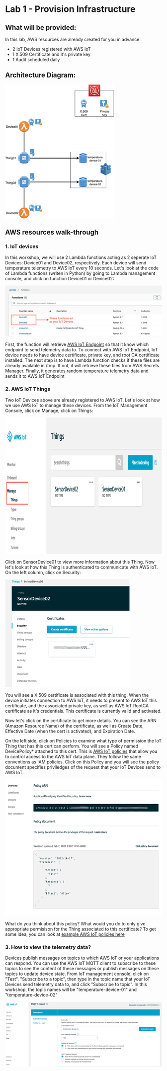 # Lab 1 - Provision Infrastructure

## What will be provided:
In this lab, AWS resources are already created for you in advance:

- 2 IoT Devices registered with AWS IoT
- 1 X.509 Certificate and it's private key
- 1 Audit scheduled daily

## Architecture Diagram:

<img src="../images/IoTSecurityWorkshopInfra.jpg" width="350" height="431"/>

## AWS resources walk-through

### 1. IoT devices

In this workshop, we will use 2 Lambda functions acting as 2 seperate IoT Devices: Device01 and Device02, respectively. Each device will send temperature telemetry to AWS IoT every 10 seconds. Let's look at the code of Lambda functions (writen in Python) by going to Lambda management console, and click on function Device01 or Device02:


<img src="../images/Lambdadevice.png"/>


First, the function will retrieve [AWS IoT Endpoint](https://docs.aws.amazon.com/iot/latest/developerguide/iot-custom-endpoints.html) so that it know which endpoint to send telemetry data to. To connect with AWS IoT Endpoint, IoT device needs to have  device certificate, private key, and root CA certificate installed. The next step is to have Lambda function checks if these files are already available in /tmp. If not, it will retrieve these files from AWS Secrets Manager. Finally, it generates random temperature telemetry data and sends it to AWS IoT Endpoint

### 2. AWS IoT Things

Two IoT Devices above are already registered to AWS IoT. Let's look at how we use AWS IoT to manage these devices. From the IoT Management Console, click on Manage, click on Things:

<img src="../images/IoTThings.png" width="600" height="439"/>

Click on SensorDevice01 to view more information about this Thing. Now let's look at how this Thing is authenticated to communicate with AWS IoT. On the left column, click on Security:

<img src="../images/ThingSecurity.png" width="400" height="347"/>

You will see a X.509 certificate is associated with this thing. When the device initiates connection to AWS IoT, it needs to present to AWS IoT this certificate, and the associated private key, as well as AWS IoT RootCA certificate as it's credentials. This certificate is currently valid and activated.

Now let's click on the certificate to get more details. You can see the ARN (Amazon Resource Name) of the certificate, as well as Create Date, Effective Date (when the cert is activated), and Expiration Date.

On the left side, click on Policies to examine what type of permission the IoT Thing that has this cert can perform. You will see a Policy named DevicePolicy* attached to this cert. This is [AWS IoT policies](https://docs.aws.amazon.com/iot/latest/developerguide/iot-policies.html) that allow you to control access to the AWS IoT data plane. They follow the same conventions as IAM policies. Click on this Policy and you will see the policy document specifies priviledges of the request that your IoT Devices send to AWS IoT.

<img src="../images/DevicePolicy.png" width="600" height="439"/>

What do you think about this policy? What would you do to only give appropriate permisison for the Thing associated to this certificate? To get some idea, you can look at [example AWS IoT policies here](https://docs.aws.amazon.com/iot/latest/developerguide/example-iot-policies.html)

### 3. How to view the telemetry data?
Devices publish messages on topics to which AWS IoT or your applications can respond. You can use the AWS IoT MQTT client to subscribe to these topics to see the content of these messages or publish messages on these topics to update device state. From IoT management console, click on "Test", "Subscribe to a topic", then type in the topic name that your IoT Devices send telemetry data to, and click "Subscribe to topic". In this workshop, the topic names will be "temperature-device-01" and "temperature-device-02"

<img src="../images/mqttclient.png"/>


